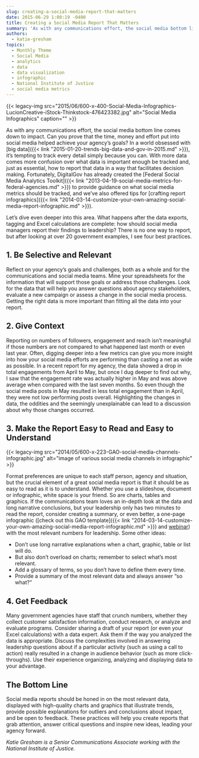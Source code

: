 ```yaml
---
slug: creating-a-social-media-report-that-matters
date: 2015-06-29 1:00:19 -0400
title: Creating a Social Media Report That Matters
summary: 'As with any communications effort, the social media bottom line comes down to impact. Can you prove that the time, money and effort put into social media helped achieve your agency’s goals? In a world obsessed with big data, it’s tempting to track every detail simply because you can. With more data comes more confusion'
authors:
  - katie-gresham
topics:
  - Monthly Theme
  - Social Media
  - analytics
  - data
  - data visualization
  - infographic
  - National Institute of Justice
  - social media metrics
---
```


{{< legacy-img src="2015/06/600-x-400-Social-Media-Infographics-LucionCreative-iStock-Thinkstock-476423382.jpg" alt="Social Media Infographics" caption="" >}}

As with any communications effort, the social media bottom line comes down to impact. Can you prove that the time, money and effort put into social media helped achieve your agency’s goals? In a world obsessed with [big data]({{< link "2015-01-20-trends-big-data-and-gov-in-2015.md" >}}), it’s tempting to track every detail simply because you can. With more data comes more confusion over what data is important enough be tracked and, just as essential, how to report that data in a way that facilitates decision making. Fortunately, DigitalGov has already created the [Federal Social Media Analytics Toolkit]({{< link "2013-04-19-social-media-metrics-for-federal-agencies.md" >}}) to provide guidance on what social media metrics should be tracked, and we&#8217;ve also offered tips for [crafting report infographics]({{< link "2014-03-14-customize-your-own-amazing-social-media-report-infographic.md" >}}).

Let’s dive even deeper into this area. What happens after the data exports, tagging and Excel calculations are complete: how should social media managers report their findings to leadership? There is no one way to report, but after looking at over 20 government examples, I see four best practices.

## 1. Be Selective and Relevant

Reflect on your agency’s goals and challenges, both as a whole and for the communications and social media teams. Mine your spreadsheets for the information that will support those goals or address those challenges. Look for the data that will help you answer questions about agency stakeholders, evaluate a new campaign or assess a change in the social media process. Getting the right data is more important than fitting all the data into your report.

## 2. Give Context

Reporting on numbers of followers, engagement and reach isn’t meaningful if those numbers are not compared to what happened last month or even last year. Often, digging deeper into a few metrics can give you more insight into how your social media efforts are performing than casting a net as wide as possible. In a recent report for my agency, the data showed a drop in total engagements from April to May, but once I dug deeper to find out why, I saw that the engagement rate was actually higher in May and was above average when compared with the last seven months. So even though the social media posts in May resulted in less total engagement than in April, they were not low performing posts overall. Highlighting the changes in data, the oddities and the seemingly unexplainable can lead to a discussion about why those changes occurred.

## 3. Make the Report Easy to Read and Easy to Understand

{{< legacy-img src="2014/05/600-x-223-GAO-social-media-channels-infographic.jpg" alt="image of various social media channels in infographic" >}}

Format preferences are unique to each staff person, agency and situation, but the crucial element of a great social media report is that it should be as easy to read as it is to understand. Whether you use a slideshow, document or infographic, white space is your friend. So are charts, tables and graphics. If the communications team loves an in-depth look at the data and long narrative conclusions, but your leadership only has two minutes to read the report, consider creating a summary, or even better, a one-page infographic ([check out this GAO template]({{< link "2014-03-14-customize-your-own-amazing-social-media-report-infographic.md" >}}) and [webinar](https://www.youtube.com/watch?v=YqgKTgvARfM)) with the most relevant numbers for leadership. Some other ideas:

  * Don’t use long narrative explanations when a chart, graphic, table or list will do.
  * But also don’t overload on charts; remember to select what’s most relevant.
  * Add a glossary of terms, so you don’t have to define them every time.
  * Provide a summary of the most relevant data and always answer &#8220;so what?&#8221;

## 4. Get Feedback

Many government agencies have staff that crunch numbers, whether they collect customer satisfaction information, conduct research, or analyze and evaluate programs. Consider sharing a draft of your report (or even your Excel calculations) with a data expert. Ask them if the way you analyzed the data is appropriate. Discuss the complexities involved in answering leadership questions about if a particular activity (such as using a call to action) really resulted in a change in audience behavior (such as more click-throughs). Use their experience organizing, analyzing and displaying data to your advantage.

## The Bottom Line

Social media reports should be honed in on the most relevant data, displayed with high-quality charts and graphics that illustrate trends, provide possible explanations for outliers and conclusions about impact, and be open to feedback. These practices will help you create reports that grab attention, answer critical questions and inspire new ideas, leading your agency forward.

_Katie Gresham is a Senior Communications Associate working with the National Institute of Justice._
